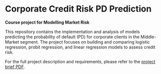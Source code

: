 # Corporate Credit Risk PD Prediction

**Course project for Modelling Market Risk**

This repository contains the implementation and analysis of models predicting the probability of default (PD) for corporate clients in the Middle-Market segment. The project focuses on building and comparing logistic regression, probit regression, and linear regression models to assess credit risk.

For the full project description and requirements, please refer to the [project brief PDF](./credit-risk_project.pdf).
